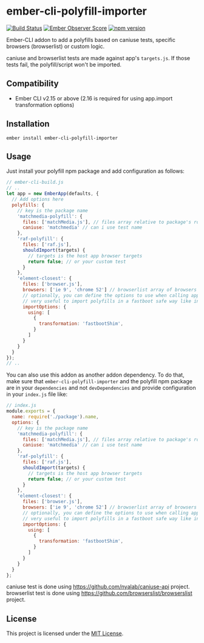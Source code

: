 # ember-cli-polyfill-importer

[![Build Status](https://travis-ci.org/miguelcobain/ember-cli-polyfill-importer.svg?branch=master)](https://travis-ci.org/miguelcobain/ember-cli-polyfill-importer)
[![Ember Observer Score](https://emberobserver.com/badges/ember-cli-polyfill-importer.svg)](https://emberobserver.com/addons/ember-cli-polyfill-importer)
[![npm version](https://badge.fury.io/js/ember-cli-polyfill-importer.svg)](https://badge.fury.io/js/ember-cli-polyfill-importer)

Ember-CLI addon to add a polyfills based on caniuse tests, specific browsers (browserlist) or custom logic.

caniuse and browserlist tests are made against app's `targets.js`.
If those tests fail, the polyfill/script won't be imported.


Compatibility
------------------------------------------------------------------------------

* Ember CLI v2.15 or above (2.16 is required for using app.import transformation options)


Installation
------------------------------------------------------------------------------

```
ember install ember-cli-polyfill-importer
```


Usage
------------------------------------------------------------------------------

Just install your polyfill npm package and add configuration as follows:

```js
// ember-cli-build.js
// ..
let app = new EmberApp(defaults, {
  // Add options here
  polyfills: {
    // key is the package name
    'matchmedia-polyfill': {
      files: ['matchMedia.js'], // files array relative to package's root
      caniuse: 'matchmedia' // can i use test name
    },
    'raf-polyfill': {
      files: ['raf.js'],
      shouldImport(targets) {
        // targets is the host app browser targets
        return false; // or your custom test
      }
    },
    'element-closest': {
      files: ['browser.js'],
      browsers: ['ie 9', 'chrome 52'] // browserlist array of browsers query in which to include the polyfill
      // optionally, you can define the options to use when calling app.import
      // very useful to import polyfills in a fastboot safe way like in this example
      importOptions: {
        using: [
          {
            transformation: 'fastbootShim',
          }
        ]
      }
    }
  }
});
// ..
```

You can also use this addon as another addon dependency. To do that, make sure that `ember-cli-polyfill-importer`
and the polyfill npm package are in your `dependencies` and not `devDependencies` and provide configuration in your `index.js` file like:

```js
// index.js
module.exports = {
  name: require('./package').name,
  options: {
    // key is the package name
    'matchmedia-polyfill': {
      files: ['matchMedia.js'], // files array relative to package's root
      caniuse: 'matchmedia' // can i use test name
    },
    'raf-polyfill': {
      files: ['raf.js'],
      shouldImport(targets) {
        // targets is the host app browser targets
        return false; // or your custom test
      }
    },
    'element-closest': {
      files: ['browser.js'],
      browsers: ['ie 9', 'chrome 52'] // browserlist array of browsers query in which to include the polyfill
      // optionally, you can define the options to use when calling app.import
      // very useful to import polyfills in a fastboot safe way like in this example
      importOptions: {
        using: [
          {
            transformation: 'fastbootShim',
          }
        ]
      }
    }
  }
};
```

caniuse test is done using https://github.com/nyalab/caniuse-api project.
browserlist test is done using https://github.com/browserslist/browserslist project.

License
------------------------------------------------------------------------------

This project is licensed under the [MIT License](LICENSE.md).
